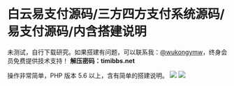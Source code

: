 # 白云易支付源码/三方四方支付系统源码/易支付源码/内含搭建说明

未测试，自行下载研究。如果搭建有问题，可以联系我：[@wukongymw](http://t.me/wukongymw)，终身会员免费提供技术支持！
**解压密码：timibbs.net**

操作非常简单，PHP 版本 5.6 以上，含有简单的搭建说明。
[![](https://wukongymw.com/wp-content/uploads/2023/07/1690391242-bcf0f4ebd272292.jpg)](https://wukongymw.com/wp-content/uploads/2023/07/1690391242-bcf0f4ebd272292.jpg)
[![](https://wukongymw.com/wp-content/uploads/2023/07/1690391241-5d35622929bed6f.jpg)](https://wukongymw.com/wp-content/uploads/2023/07/1690391241-5d35622929bed6f.jpg)